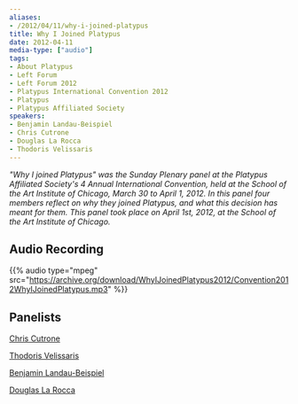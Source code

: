 ```yaml
---
aliases:
- /2012/04/11/why-i-joined-platypus
title: Why I Joined Platypus
date: 2012-04-11
media-type: ["audio"]
tags:
- About Platypus
- Left Forum
- Left Forum 2012
- Platypus International Convention 2012
- Platypus
- Platypus Affiliated Society
speakers:
- Benjamin Landau-Beispiel
- Chris Cutrone
- Douglas La Rocca
- Thodoris Velissaris
---
```


_"Why I joined Platypus" was the Sunday Plenary panel at the Platypus Affiliated Society's 4 Annual International Convention, held at the School of the Art Institute of Chicago, March 30 to April 1, 2012. In this panel four members reflect on why they joined Platypus, and what this decision has meant for them. This panel took place on April 1st, 2012, at the School of the Art Institute of Chicago._

## Audio Recording

{{% audio type="mpeg" src="https://archive.org/download/WhyIJoinedPlatypus2012/Convention2012WhyIJoinedPlatypus.mp3" %}}

## Panelists

[Chris Cutrone](/speakers/chris-cutrone)

[Thodoris Velissaris](/speakers/thodoris-velissaris)

[Benjamin Landau-Beispiel](/speakers/benjamin-landau-beispiel/)

[Douglas La Rocca](/speakers/douglas-la-rocca)
